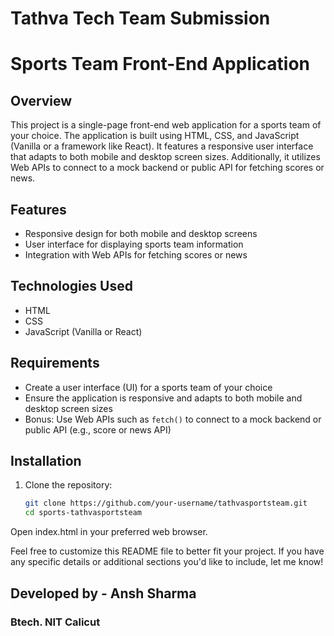 # Tathva Tech Team Submission
# Sports Team Front-End Application

## Overview
This project is a single-page front-end web application for a sports team of your choice. The application is built using HTML, CSS, and JavaScript (Vanilla or a framework like React). It features a responsive user interface that adapts to both mobile and desktop screen sizes. Additionally, it utilizes Web APIs to connect to a mock backend or public API for fetching scores or news.

## Features
- Responsive design for both mobile and desktop screens
- User interface for displaying sports team information
- Integration with Web APIs for fetching scores or news

## Technologies Used
- HTML
- CSS
- JavaScript (Vanilla or React)

## Requirements
- Create a user interface (UI) for a sports team of your choice
- Ensure the application is responsive and adapts to both mobile and desktop screen sizes
- Bonus: Use Web APIs such as `fetch()` to connect to a mock backend or public API (e.g., score or news API)

## Installation
1. Clone the repository:
   ```bash
   git clone https://github.com/your-username/tathvasportsteam.git
   cd sports-tathvasportsteam
Open index.html in your preferred web browser.
   
Feel free to customize this README file to better fit your project. If you have any specific details or additional sections you'd like to include, let me know!
## Developed by - Ansh Sharma
### Btech. NIT Calicut
